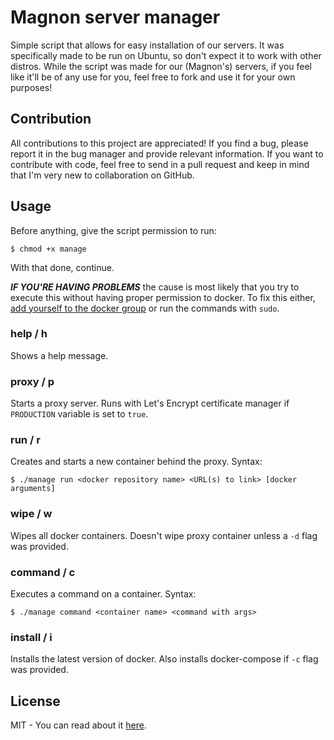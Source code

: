 # Magnon server manager
Simple script that allows for easy installation of our servers. It was specifically made to be run on Ubuntu, so don't expect it to work with other distros. While the script was made for our (Magnon's) servers, if you feel like it'll be of any use for you, feel free to fork and use it for your own purposes!

## Contribution
All contributions to this project are appreciated! If you find a bug, please report it in the bug manager and provide relevant information. If you want to contribute with code, feel free to send in a pull request and keep in mind that I'm very new to collaboration on GitHub.

## Usage

Before anything, give the script permission to run:
```
$ chmod +x manage
```
With that done, continue.

***IF YOU'RE HAVING PROBLEMS*** the cause is most likely that you try to execute this without having proper permission to docker. To fix this either, [add yourself to the docker group](https://docs.docker.com/engine/installation/linux/ubuntulinux/#create-a-docker-group) or run the commands with `sudo`.

### help / h
Shows a help message.

### proxy / p
Starts a proxy server. Runs with Let's Encrypt certificate manager if `PRODUCTION` variable is set to `true`.

### run / r
Creates and starts a new container behind the proxy. Syntax:
```
$ ./manage run <docker repository name> <URL(s) to link> [docker arguments]
```

### wipe / w
Wipes all docker containers. Doesn't wipe proxy container unless a `-d` flag was provided.

### command / c
Executes a command on a container. Syntax:
```
$ ./manage command <container name> <command with args>
```

### install / i
Installs the latest version of docker. Also installs docker-compose if `-c` flag was provided.

## License
MIT - You can read about it [here](https://en.wikipedia.org/wiki/MIT_License).
